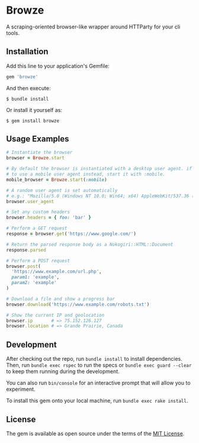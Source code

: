 # Browze

A scraping-oriented browser-like wrapper around HTTParty for your cli tools.

## Installation

Add this line to your application's Gemfile:

```ruby
gem 'browze'
```

And then execute:

    $ bundle install

Or install it yourself as:

    $ gem install browze

## Usage Examples

```ruby
# Instantiate the browser
browser = Browze.start

# By default the browser is instantiated with a desktop user agent. if you want
# to use a mobile user agent instead, start it with :mobile.
mobile_browser = Browze.start(:mobile)

# A random user agent is set automatically
# e.g.: "Mozilla/5.0 (Windows NT 10.0; Win64; x64) AppleWebKit/537.36 (KHTML, like Gecko) Chrome/81.0.4044.138 Safari/537.36"
browser.user_agent

# Set any custom headers
browser.headers = { foo: 'bar' }

# Perform a GET request
response = browser.get('https://www.google.com/')

# Return the parsed response body as a Nokogiri::HTML::Document
response.parsed

# Perform a POST request
browser.post(
  'https://www.example.com/url.php',
  param1: 'example',
  param2: 'example'
)

# Download a file and show a progress bar
browser.download('https://www.example.com/robots.txt')

# Show the current IP and geolocation
browser.ip       # => 75.152.126.127
browser.location # => Grande Prairie, Canada
```

## Development

After checking out the repo, run `bundle install` to install dependencies. Then, run `bundle exec rspec` to run the specs or `bundle exec guard --clear` to keep them running during the development.

You can also run `bin/console` for an interactive prompt that will allow you to experiment.

To install this gem onto your local machine, run `bundle exec rake install`.

## License

The gem is available as open source under the terms of the [MIT License](https://opensource.org/licenses/MIT).
